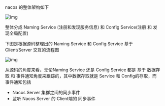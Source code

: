 nacos 的整体架构如下

![img](http://pcc.huitogo.club/bf32f9382b38f1e17bc0f3510592ef22)



整体分成 Naming Service (注册和发现服务信息) 和 Config Service(注册 和 发现全局配置)



下图是根据源码整理出的 Naming Service 和 Config Service 基于 Client/Server 交互的流程图

![img](http://pcc.huitogo.club/b4d3b52b2b96feb618bc0a37760fba4c)



从源码的角度来看，无论Naming Service 还是 Config Service 都是 基于 数据存取 和 事件通知角度来跟踪的，其中数据存取就是 Service 和 Config的存取，而事件通知包括

- Nacos Server 集群之间的同步事件
- 监听 Nacos Server 的 Client端的 同步事件